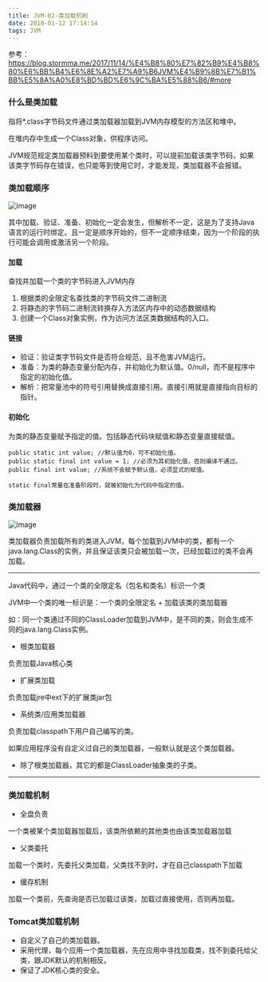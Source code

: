 ```yaml
---
title: JVM-02-类加载机制
date: 2018-01-12 17:14:14
tags: JVM
---
```


参考：https://blog.stormma.me/2017/11/14/%E4%B8%80%E7%82%B9%E4%B8%80%E6%BB%B4%E6%8E%A2%E7%A9%B6JVM%E4%B9%8B%E7%B1%BB%E5%8A%A0%E8%BD%BD%E6%9C%BA%E5%88%B6/#more

### 什么是类加载

指将*.class字节码文件通过类加载器加载到JVM内存模型的方法区和堆中。

在堆内存中生成一个Class对象，供程序访问。

JVM规范规定类加载器预料到要使用某个类时，可以提前加载该类字节码，如果该类字节码存在错误，也只能等到使用它时，才能发现，类加载器不会报错。

### 类加载顺序
![image](https://note.youdao.com/yws/api/personal/file/6C85DC063AB74A3DB0E1110168BA692D?method=download&shareKey=6d71d5931cebfe5917424161fa82bbe5)

其中加载、验证、准备、初始化一定会发生，但解析不一定，这是为了支持Java语言的运行时绑定。且一定是顺序开始的，但不一定顺序结束，因为一个阶段的执行可能会调用或激活另一个阶段。

#### 加载
查找并加载一个类的字节码进入JVM内存

1. 根据类的全限定名查找类的字节码文件二进制流
2. 将静态的字节码二进制流转换存入方法区内存中的动态数据结构
3. 创建一个Class对象实例，作为访问方法区类数据结构的入口。

#### 链接
* 验证：验证类字节码文件是否符合规范，且不危害JVM运行。
* 准备：为类的静态变量分配内存，并初始化为默认值。0/null，而不是程序中指定的初始化值。
* 解析：把常量池中的符号引用替换成直接引用。直接引用就是直接指向目标的指针。

#### 初始化
为类的静态变量赋予指定的值。包括静态代码块赋值和静态变量直接赋值。
```
public static int value; //默认值为0，可不初始化值。
public static final int value = 1; //必须为其初始化值，否则编译不通过。
public final int value; //系统不会赋予默认值，必须显式的赋值。

static final常量在准备阶段时，就被初始化为代码中指定的值。
```

### 类加载器
![image](https://note.youdao.com/yws/api/personal/file/2F6F4734FCA74EE28C2FA9DD12892246?method=download&shareKey=3c4eed16235abdc5de0b479f7685b67f)

类加载器负责加载所有的类进入JVM，每个加载到JVM中的类，都有一个java.lang.Class的实例，并且保证该类只会被加载一次，已经加载过的类不会再加载。

---

Java代码中，通过一个类的全限定名（包名和类名）标识一个类

JVM中一个类的唯一标识是：一个类的全限定名 + 加载该类的类加载器

如：同一个类通过不同的ClassLoader加载到JVM中，是不同的类，则会生成不同的java.lang.Class实例。

* 根类加载器

负责加载Java核心类

* 扩展类加载

负责加载jre中ext下的扩展类jar包

* 系统类/应用类加载器

负责加载classpath下用户自己编写的类。

如果应用程序没有自定义过自己的类加载器，一般默认就是这个类加载器。

* 除了根类加载器，其它的都是ClassLoader抽象类的子类。
---

### 类加载机制
* 全盘负责

一个类被某个类加载器加载后，该类所依赖的其他类也由该类加载器加载

* 父类委托

加载一个类时，先委托父类加载，父类找不到时，才在自己classpath下加载

* 缓存机制

加载一个类前，先查询是否已加载过该类，加载过直接使用，否则再加载。

### Tomcat类加载机制
* 自定义了自己的类加载器。
* 采用代理，每个应用一个类加载器，先在应用中寻找加载类，找不到委托给父类，跟JDK默认的机制相反。
* 保证了JDK核心类的安全。